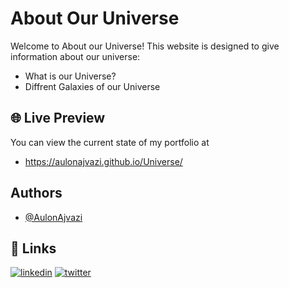 # About Our Universe
Welcome to About our Universe! This website is designed to give information about our universe:
- What is our Universe?
- Diffrent Galaxies of our Universe


## 🌐 Live Preview
You can view the current state of my portfolio at
- https://aulonajvazi.github.io/Universe/

## Authors
- [@AulonAjvazi](https://www.github.com/AulonAjvazi)



## 🔗 Links
[![linkedin](https://img.shields.io/badge/linkedin-0A66C2?style=for-the-badge&logo=linkedin&logoColor=white)](https://www.linkedin.com/in/aulon-ajvazi/)
[![twitter](https://img.shields.io/badge/twitter-1DA1F2?style=for-the-badge&logo=twitter&logoColor=white)](https://x.com/AulonContact)
